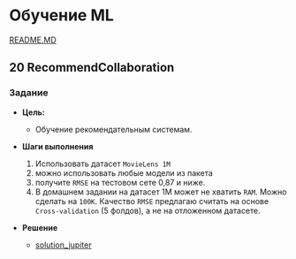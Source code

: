 # Обучение ML

[README.MD](/README.MD)

## **20 RecommendCollaboration**

### Задание

* **Цель:**
  * Обучение рекомендательным системам.

* **Шаги выполнения**
  1. Использовать датасет `MovieLens 1M`
  2. можно использовать любые модели из пакета
  3. получите `RMSE` на тестовом сете 0,87 и ниже.
  4. В домашнем задании на датасет 1М может не хватить `RAM`. Можно сделать на `100K`. Качество `RMSE` предлагаю считать на основе `Cross-validation` (5 фолдов), а не на отложенном датасете.

* **Решение**
  * [solution_jupiter](./20_colaborate_filter.ipynb)
